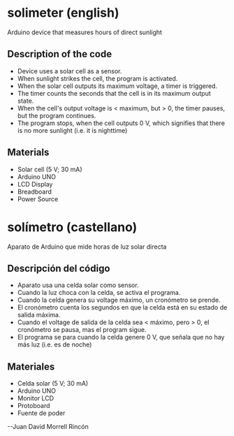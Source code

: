 # solimeter (english)

Arduino device that measures hours of direct sunlight

## Description of the code

* Device uses a solar cell as a sensor.
* When sunlight strikes the cell, the program is activated. 
* When the solar cell outputs its maximum voltage, a timer is triggered.
* The timer counts the seconds that the cell is in its maximum output state.
* When the cell's output voltage is < maximum, but > 0, the timer pauses, but the program continues.
* The program stops, when the cell outputs 0 V, which signifies that there is no more sunlight (i.e. it is nighttime)

## Materials

* Solar cell (5 V; 30 mA)
* Arduino UNO
* LCD Display
* Breadboard
* Power Source

# solímetro (castellano)

Aparato de Arduino que mide horas de luz solar directa

## Descripción del código
*  Aparato usa una celda solar como sensor.
*  Cuando la luz choca con la celda, se activa el programa.
*  Cuando la celda genera su voltage máximo, un cronómetro se prende.
*  El cronómetro cuenta los segundos en que la celda está en su estado de salida máxima.
*  Cuando el voltage de salida de la celda sea < máximo, pero > 0, el cronómetro se pausa, mas el program sigue.
*  El programa se para cuando la celda genere 0 V, que señala que no hay más luz (i.e. es de noche)

## Materiales

* Celda solar (5 V; 30 mA)
* Arduino UNO
* Monitor LCD
* Protoboard
* Fuente de poder

--Juan David Morrell Rincón

